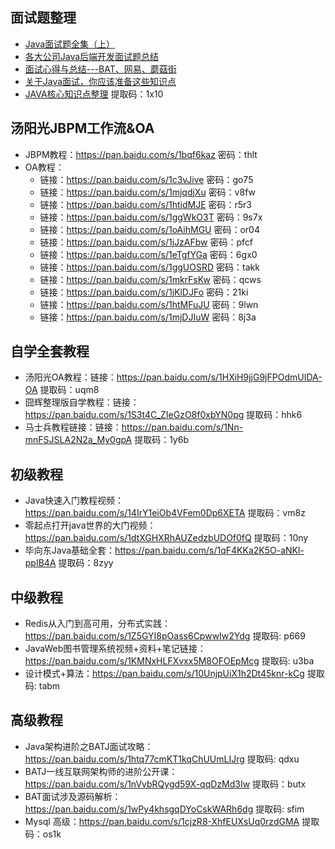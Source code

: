 ## 面试题整理
- [Java面试题全集（上）](https://blog.csdn.net/jackfrued/article/details/44921941)
- [各大公司Java后端开发面试题总结](https://blog.csdn.net/sinat_35512245/article/details/59056120)
- [面试心得与总结---BAT、网易、蘑菇街](https://www.nowcoder.com/discuss/3043?type=2&order=0&pos=5&page=2)
- [关于Java面试，你应该准备这些知识点](https://www.jianshu.com/p/1b2f63a45476)
- [JAVA核心知识点整理](https://pan.baidu.com/s/1jnHhZr7mlGhSm1YdqCLIoA) 提取码：1x10 

## 汤阳光JBPM工作流&OA
- JBPM教程：https://pan.baidu.com/s/1bqf6kaz 密码：thlt
- OA教程：
  - 链接：https://pan.baidu.com/s/1c3vJive 密码：go75
  - 链接：https://pan.baidu.com/s/1mjqdjXu 密码：v8fw
  - 链接：https://pan.baidu.com/s/1htidMJE 密码：r5r3
  - 链接：https://pan.baidu.com/s/1ggWkO3T 密码：9s7x
  - 链接：https://pan.baidu.com/s/1oAihMGU 密码：or04
  - 链接：https://pan.baidu.com/s/1jJzAFbw 密码：pfcf
  - 链接：https://pan.baidu.com/s/1eTgfYGa 密码：6gx0
  - 链接：https://pan.baidu.com/s/1ggUOSRD 密码：takk
  - 链接：https://pan.baidu.com/s/1mkrFsKw 密码：qcws
  - 链接：https://pan.baidu.com/s/1jKlDJFo 密码：21ki
  - 链接：https://pan.baidu.com/s/1htMFuJU 密码：9lwn
  - 链接：https://pan.baidu.com/s/1mjDJIuW 密码：8j3a

## 自学全套教程
- 汤阳光OA教程：链接：https://pan.baidu.com/s/1HXiH9jjG9jFPOdmUIDA-OA 提取码：uqm8 
- 囧辉整理版自学教程：链接：https://pan.baidu.com/s/1S3t4C_ZIeGzO8f0xbYN0pg 提取码：hhk6 
- 马士兵教程链接：链接：https://pan.baidu.com/s/1Nn-mnFSJSLA2N2a_My0gpA 提取码：1y6b 

## 初级教程
- Java快速入门教程视频：https://pan.baidu.com/s/14IrY1eiOb4VFem0Dp6XETA 提取码：vm8z
- 零起点打开java世界的大门视频：https://pan.baidu.com/s/1dtXGHXRhAUZedzbUDOf0fQ 提取码：10ny
- 毕向东Java基础全套：https://pan.baidu.com/s/1qF4KKa2K5O-aNKl-ppIB4A 提取码：8zyy

## 中级教程
- Redis从入门到高可用，分布式实践：https://pan.baidu.com/s/1Z5GYI8pOass6CpwwIw2Ydg 提取码: p669
- JavaWeb图书管理系统视频+资料+笔记链接：https://pan.baidu.com/s/1KMNxHLFXvxx5M8OFOEpMcg 提取码: u3ba
- 设计模式+算法：https://pan.baidu.com/s/10UnjpUiX1h2Dt45knr-kCg 提取码: tabm

## 高级教程
- Java架构进阶之BATJ面试攻略：https://pan.baidu.com/s/1htq77cmKT1kqChUUmLIJrg 提取码: qdxu
- BATJ一线互联网架构师的进阶公开课：https://pan.baidu.com/s/1nVvbRQygd59X-qqDzMd3Iw 提取码：butx 
- BAT面试涉及源码解析：https://pan.baidu.com/s/1wPy4khsgqDYoCskWARh6dg 提取码: sfim
- Mysql 高级：https://pan.baidu.com/s/1cjzR8-XhfEUXsUq0rzdGMA 提取码：os1k